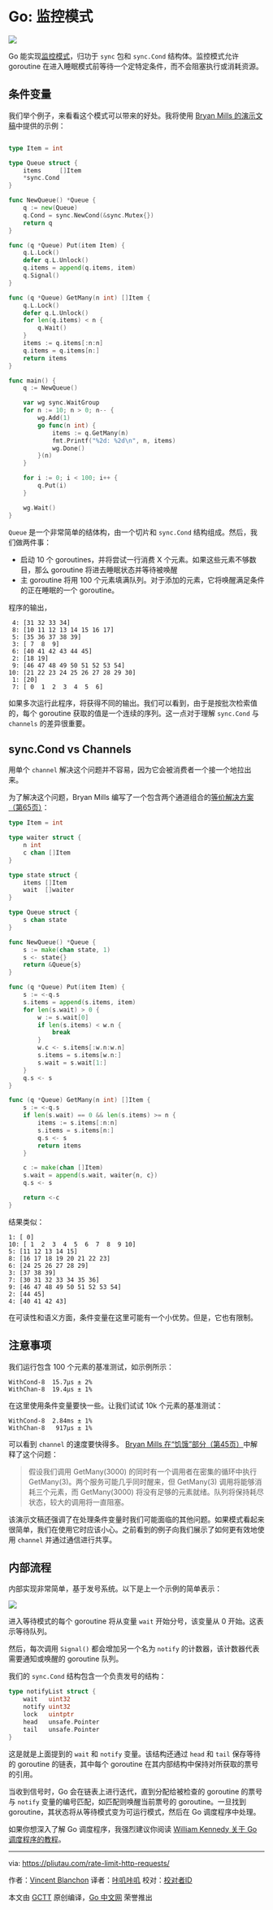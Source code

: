 # Go: 监控模式

![](https://raw.githubusercontent.com/studygolang/gctt-images/master/go-monitor-pattern/1.png)

Go 能实现[监控模式](https://en.wikipedia.org/wiki/Monitor_(synchronization))，归功于 `sync` 包和 `sync.Cond` 结构体。监控模式允许 goroutine 在进入睡眠模式前等待一个定特定条件，而不会阻塞执行或消耗资源。

## 条件变量
我们举个例子，来看看这个模式可以带来的好处。我将使用 [Bryan Mills 的演示文稿](https://drive.google.com/file/d/1nPdvhB0PutEJzdCq5ms6UI58dp50fcAN/view)中提供的示例：

```go

type Item = int

type Queue struct {
	items     []Item
	*sync.Cond
}

func NewQueue() *Queue {
	q := new(Queue)
	q.Cond = sync.NewCond(&sync.Mutex{})
	return q
}

func (q *Queue) Put(item Item) {
	q.L.Lock()
	defer q.L.Unlock()
	q.items = append(q.items, item)
	q.Signal()
}

func (q *Queue) GetMany(n int) []Item {
	q.L.Lock()
	defer q.L.Unlock()
	for len(q.items) < n {
		q.Wait()
	}
	items := q.items[:n:n]
	q.items = q.items[n:]
	return items
}

func main() {
	q := NewQueue()

	var wg sync.WaitGroup
	for n := 10; n > 0; n-- {
		wg.Add(1)
		go func(n int) {
			items := q.GetMany(n)
			fmt.Printf("%2d: %2d\n", n, items)
			wg.Done()
		}(n)
	}

	for i := 0; i < 100; i++ {
		q.Put(i)
	}

	wg.Wait()
}
```

`Queue` 是一个非常简单的结体构，由一个切片和 `sync.Cond` 结构组成。然后，我们做两件事：

- 启动 10 个 goroutines，并将尝试一行消费 X 个元素。如果这些元素不够数目，那么 goroutine 将进去睡眠状态并等待被唤醒
- 主 goroutine 将用 100 个元素填满队列。对于添加的元素，它将唤醒满足条件的正在睡眠的一个 goroutine。

程序的输出，

```text
 4: [31 32 33 34]
 8: [10 11 12 13 14 15 16 17]
 5: [35 36 37 38 39]
 3: [ 7  8  9]
 6: [40 41 42 43 44 45]
 2: [18 19]
 9: [46 47 48 49 50 51 52 53 54]
10: [21 22 23 24 25 26 27 28 29 30]
 1: [20]
 7: [ 0  1  2  3  4  5  6]
```

如果多次运行此程序，将获得不同的输出。我们可以看到，由于是按批次检索值的，每个 goroutine 获取的值是一个连续的序列。这一点对于理解 `sync.Cond` 与 `channels` 的差异很重要。

## sync.Cond vs Channels
用单个 `channel` 解决这个问题并不容易，因为它会被消费者一个接一个地拉出来。

为了解决这个问题，Bryan Mills 编写了一个包含两个通道组合的[等价解决方案（第65页）](https://drive.google.com/file/d/1nPdvhB0PutEJzdCq5ms6UI58dp50fcAN/view)：

```go
type Item = int

type waiter struct {
	n int
	c chan []Item
}

type state struct {
	items []Item
	wait  []waiter
}

type Queue struct {
	s chan state
}

func NewQueue() *Queue {
	s := make(chan state, 1)
	s <- state{}
	return &Queue{s}
}

func (q *Queue) Put(item Item) {
	s := <-q.s
	s.items = append(s.items, item)
	for len(s.wait) > 0 {
		w := s.wait[0]
		if len(s.items) < w.n {
			break
		}
		w.c <- s.items[:w.n:w.n]
		s.items = s.items[w.n:]
		s.wait = s.wait[1:]
	}
	q.s <- s
}

func (q *Queue) GetMany(n int) []Item {
	s := <-q.s
	if len(s.wait) == 0 && len(s.items) >= n {
		items := s.items[:n:n]
		s.items = s.items[n:]
		q.s <- s
		return items
	}

	c := make(chan []Item)
	s.wait = append(s.wait, waiter{n, c})
	q.s <- s

	return <-c
}
```

结果类似：

```text
1: [ 0]
10: [ 1  2  3  4  5  6  7  8  9 10]
5: [11 12 13 14 15]
8: [16 17 18 19 20 21 22 23]
6: [24 25 26 27 28 29]
3: [37 38 39]
7: [30 31 32 33 34 35 36]
9: [46 47 48 49 50 51 52 53 54]
2: [44 45]
4: [40 41 42 43]
```

在可读性和语义方面，条件变量在这里可能有一个小优势。但是，它也有限制。

## 注意事项
我们运行包含 100 个元素的基准测试，如示例所示：

```text
WithCond-8  15.7µs ± 2%
WithChan-8  19.4µs ± 1%
```

在这里使用条件变量要快一些。让我们试试 10k 个元素的基准测试：

```text
WithCond-8  2.84ms ± 1%
WithChan-8   917µs ± 1%
```

可以看到 `channel` 的速度要快得多。 [Bryan Mills 在“饥饿”部分（第45页）](https://drive.google.com/file/d/1nPdvhB0PutEJzdCq5ms6UI58dp50fcAN/view)中解释了这个问题：

> 假设我们调用 GetMany(3000) 的同时有一个调用者在密集的循环中执行 GetMany(3)。两个服务可能几乎同时醒来，但 GetMany(3) 调用将能够消耗三个元素，而 GetMany(3000) 将没有足够的元素就绪。队列将保持耗尽状态，较大的调用将一直阻塞。

该演示文稿还强调了在处理条件变量时我们可能面临的其他问题。如果模式看起来很简单，我们在使用它时应该小心。之前看到的例子向我们展示了如何更有效地使用 `channel` 并通过通信进行共享。

## 内部流程
内部实现非常简单，基于发号系统。以下是上一个示例的简单表示：

![](https://raw.githubusercontent.com/studygolang/gctt-images/master/go-monitor-pattern/2.png)

进入等待模式的每个 goroutine 将从变量 `wait` 开始分号，该变量从 0 开始。这表示等待队列。

然后，每次调用 `Signal()` 都会增加另一个名为 `notify` 的计数器，该计数器代表需要通知或唤醒的 goroutine 队列。

我们的 `sync.Cond` 结构包含一个负责发号的结构：

```go
type notifyList struct {
	wait   uint32
	notify uint32
	lock   uintptr
	head   unsafe.Pointer
	tail   unsafe.Pointer
}
```

这是就是上面提到的 `wait` 和 `notify` 变量。该结构还通过 `head` 和 `tail` 保存等待的 goroutine 的链表，其中每个 goroutine 在其内部结构中保持对所获取的票号的引用。

当收到信号时，Go 会在链表上进行迭代，直到分配给被检查的 goroutine 的票号与 `notify` 变量的编号匹配，如匹配则唤醒当前票号的 goroutine。一旦找到 goroutine，其状态将从等待模式变为可运行模式，然后在 Go 调度程序中处理。

如果你想深入了解 Go 调度程序，我强烈建议你阅读 [William Kennedy 关于 Go 调度程序的教程](https://www.ardanlabs.com/blog/2018/08/scheduling-in-go-part1.html)。

---

via: https://pliutau.com/rate-limit-http-requests/

作者：[Vincent Blanchon](https://medium.com/@blanchon.vincent)
译者：[咔叽咔叽](https://github.com/watermelo)
校对：[校对者ID](https://github.com/校对者ID)

本文由 [GCTT](https://github.com/studygolang/GCTT) 原创编译，[Go 中文网](https://studygolang.com/) 荣誉推出